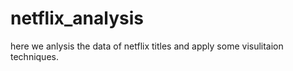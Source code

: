 # netflix_analysis
here we anlysis the data of netflix titles and apply some visulitaion techniques.
